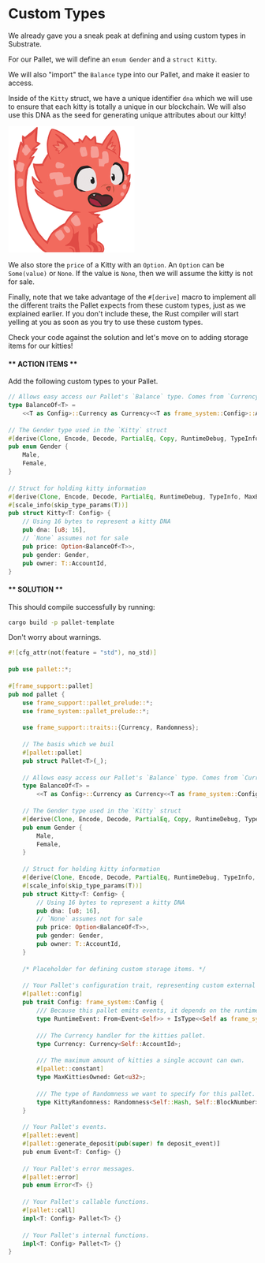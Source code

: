 # Custom Types

We already gave you a sneak peak at defining and using custom types in Substrate.

For our Pallet, we will define an `enum Gender` and a `struct Kitty`.

We will also "import" the `Balance` type into our Pallet, and make it easier to access.

Inside of the `Kitty` struct, we have a unique identifier `dna` which we will use to ensure that each kitty is totally a unique in our blockchain. We will also use this DNA as the seed for generating unique attributes about our kitty!

![Kitty!](../assets/cat-avatar.png)

We also store the `price` of a Kitty with an `Option`. An `Option` can be `Some(value)` or `None`. If the value is `None`, then we will assume the kitty is not for sale.

Finally, note that we take advantage of the `#[derive]` macro to implement all the different traits the Pallet expects from these custom types, just as we explained earlier. If you don't include these, the Rust compiler will start yelling at you as soon as you try to use these custom types.

Check your code against the solution and let's move on to adding storage items for our kitties!

<!-- slide:break-40 -->

<!-- tabs:start -->

#### ** ACTION ITEMS **

Add the following custom types to your Pallet.

```rust
// Allows easy access our Pallet's `Balance` type. Comes from `Currency` interface.
type BalanceOf<T> =
	<<T as Config>::Currency as Currency<<T as frame_system::Config>::AccountId>>::Balance;

// The Gender type used in the `Kitty` struct
#[derive(Clone, Encode, Decode, PartialEq, Copy, RuntimeDebug, TypeInfo, MaxEncodedLen)]
pub enum Gender {
	Male,
	Female,
}

// Struct for holding kitty information
#[derive(Clone, Encode, Decode, PartialEq, RuntimeDebug, TypeInfo, MaxEncodedLen, Copy)]
#[scale_info(skip_type_params(T))]
pub struct Kitty<T: Config> {
	// Using 16 bytes to represent a kitty DNA
	pub dna: [u8; 16],
	// `None` assumes not for sale
	pub price: Option<BalanceOf<T>>,
	pub gender: Gender,
	pub owner: T::AccountId,
}
```

#### ** SOLUTION **

This should compile successfully by running:

```bash
cargo build -p pallet-template
```

Don't worry about warnings.

```rust
#![cfg_attr(not(feature = "std"), no_std)]

pub use pallet::*;

#[frame_support::pallet]
pub mod pallet {
	use frame_support::pallet_prelude::*;
	use frame_system::pallet_prelude::*;

	use frame_support::traits::{Currency, Randomness};

	// The basis which we buil
	#[pallet::pallet]
	pub struct Pallet<T>(_);

	// Allows easy access our Pallet's `Balance` type. Comes from `Currency` interface.
	type BalanceOf<T> =
		<<T as Config>::Currency as Currency<<T as frame_system::Config>::AccountId>>::Balance;

	// The Gender type used in the `Kitty` struct
	#[derive(Clone, Encode, Decode, PartialEq, Copy, RuntimeDebug, TypeInfo, MaxEncodedLen)]
	pub enum Gender {
		Male,
		Female,
	}

	// Struct for holding kitty information
	#[derive(Clone, Encode, Decode, PartialEq, RuntimeDebug, TypeInfo, MaxEncodedLen, Copy)]
	#[scale_info(skip_type_params(T))]
	pub struct Kitty<T: Config> {
		// Using 16 bytes to represent a kitty DNA
		pub dna: [u8; 16],
		// `None` assumes not for sale
		pub price: Option<BalanceOf<T>>,
		pub gender: Gender,
		pub owner: T::AccountId,
	}

	/* Placeholder for defining custom storage items. */

	// Your Pallet's configuration trait, representing custom external types and interfaces.
	#[pallet::config]
	pub trait Config: frame_system::Config {
		/// Because this pallet emits events, it depends on the runtime's definition of an event.
		type RuntimeEvent: From<Event<Self>> + IsType<<Self as frame_system::Config>::RuntimeEvent>;

		/// The Currency handler for the kitties pallet.
		type Currency: Currency<Self::AccountId>;

		/// The maximum amount of kitties a single account can own.
		#[pallet::constant]
		type MaxKittiesOwned: Get<u32>;

		/// The type of Randomness we want to specify for this pallet.
		type KittyRandomness: Randomness<Self::Hash, Self::BlockNumber>;
	}

	// Your Pallet's events.
	#[pallet::event]
	#[pallet::generate_deposit(pub(super) fn deposit_event)]
	pub enum Event<T: Config> {}

	// Your Pallet's error messages.
	#[pallet::error]
	pub enum Error<T> {}

	// Your Pallet's callable functions.
	#[pallet::call]
	impl<T: Config> Pallet<T> {}

	// Your Pallet's internal functions.
	impl<T: Config> Pallet<T> {}
}
```

<!-- tabs:end -->
